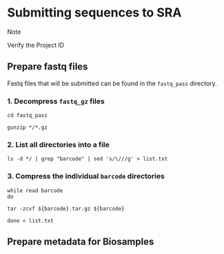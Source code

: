 # Submitting sequences to SRA
> [!NOTE]
> Verify the Project ID

## Prepare fastq files
Fastq files that will be submitted can be found in the `fastq_pass` directory.

### 1. Decompress `fastq_gz` files
```
cd fastq_pass

gunzip */*.gz
```

### 2. List all directories into a file

```
ls -d */ | grep "barcode" | sed 's/\///g' > list.txt
```

### 3. Compress the individual `barcode` directories
```
while read barcode
do

tar -zcvf ${barcode}.tar.gz ${barcode}

done < list.txt
```


## Prepare metadata for Biosamples

